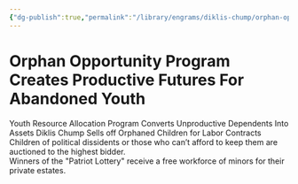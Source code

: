 ```yaml
---
{"dg-publish":true,"permalink":"/library/engrams/diklis-chump/orphan-opportunity-program-creates-productive-futures-for-abandoned-youth/","tags":["DC/Monopoly","DC/AS6"]}
---
```


# Orphan Opportunity Program Creates Productive Futures For Abandoned Youth
Youth Resource Allocation Program Converts Unproductive Dependents Into Assets
Diklis Chump Sells off Orphaned Children for Labor Contracts
Children of political dissidents or those who can’t afford to keep them are auctioned to the highest bidder.  
Winners of the "Patriot Lottery" receive a free workforce of minors for their private estates.
